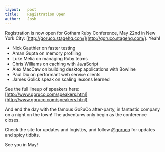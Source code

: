 ```yaml
---
layout:   post
title:    Registration Open
author:   Josh
---
```


Registration is now open for Gotham Ruby Conference, May 22nd in New York City:
[http://goruco.stagehq.com/](http://goruco.stagehq.com/). Yeah!

* Nick Gauthier on faster testing
* Aman Gupta on memory profiling
* Luke Melia on managing Ruby teams
* Chris Williams on caching with JavaScript
* Alex MacCaw on building desktop applications with Bowline
* Paul Dix on performant web service clients
* James Golick speak on scaling lessons learned

See the full lineup of speakers here: [http://www.goruco.com/speakers.html](http://www.goruco.com/speakers.html).

And end the day with the famous GoRuCo after-party, in fantastic company on a night on the town!
The adventures only begin as the conference closes.

Check the site for updates and logistics, and follow [@goruco](http://twitter.com/goruco) for
updates and spicy tidbits.

See you in May!